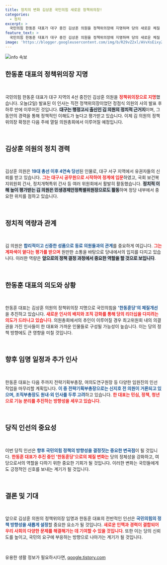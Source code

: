 ```yaml
---
title: 정치의 변화 김상훈 국민의힘 새로운 정책위의장!
categories:
  - 정치
excerpt: >
  국민의힘 한동훈 대표가 대구 중진 김상훈 의원을 정책위의장에 지명하며 당의 새로운 체질 변화를 알렸습니다. 친한동훈 색깔로 채워질 최고위원회 구성과 함께, 한 대표는 역할 분담을 통해 당내 지배력을 강화할 계획입니다. 
feature_text: >
  국민의힘 한동훈 대표가 대구 중진 김상훈 의원을 정책위의장에 지명하며 당의 새로운 체질 변화를 알렸습니다. 친한동훈 색깔로 채워질 최고위원회 구성과 함께, 한 대표는 역할 분담을 통해 당내 지배력을 강화할 계획입니다. 
image: 'https://blogger.googleusercontent.com/img/b/R29vZ2xl/AVvXsEixyZcFfHzMRdzZMjFBmAUKJYCLCGyLL1o632UiGVXcaFdKo_bkvkuCioo0uUKlGfBVcT3P84aROyZIXSBEx3Aw5nCQ3pTgDom1WDC4m8eifvWiAmWEEVb4x6G_l8C0QH225ldMjyaFvpxGEBGNO37VmDTDMHGhJPq73UglMfDca1-0aw/s1600/blogspot.png'
---
```


<p><img src="https://blogger.googleusercontent.com/img/b/R29vZ2xl/AVvXsEixyZcFfHzMRdzZMjFBmAUKJYCLCGyLL1o632UiGVXcaFdKo_bkvkuCioo0uUKlGfBVcT3P84aROyZIXSBEx3Aw5nCQ3pTgDom1WDC4m8eifvWiAmWEEVb4x6G_l8C0QH225ldMjyaFvpxGEBGNO37VmDTDMHGhJPq73UglMfDca1-0aw/s1600/blogspot.png" alt="info 속보" /></p>

<h2 data-ke-size="size26">한동훈 대표의 정책위의장 지명</h2>

<p data-ke-size="size16">&nbsp;</p>

<p>국민의힘 한동훈 대표가 대구 지역의 4선 중진인 김상훈 의원을 <b><span style="color: #ee2323;">정책위의장으로 지명</span></b>했습니다. 오늘(2일) 발표된 이 인사는 직전 정책위의장이었던 정점식 의원의 사의 발표 후 하루 만에 이루어진 것입니다. <b><span style="background-color: #21538527;">대구는 행정고시 출신인 김 의원의 정치적 근거지</span></b>이며, 그동안의 경력을 통해 정책적인 이해도가 높다고 평가받고 있습니다. 이제 김 의원의 정책위의장 확정은 다음 주에 열릴 의원총회에서 이루어질 예정입니다. </p>

<p data-ke-size="size16">&nbsp;</p>

<h2 data-ke-size="size26">김상훈 의원의 정치 경력</h2>

<p data-ke-size="size16">&nbsp;</p>

<p>김상훈 의원은 <b><span style="color: #1a5490;">19대 총선 이후 4연속 당선</span></b>된 인물로, 대구 서구 지역에서 유권자들의 신뢰를 받고 있습니다. <b><span style="color: #ee2323;">그는 대구시 공무원으로 시작하여 정계에 입문</span></b>하였고, 국회 보건복지위원회 간사, 정치개혁특위 간사 등 여러 위원회에서 활발히 활동했습니다. <b><span style="background-color: #21538527;">정치적 이해 높이 평가받는 김 의원은 민생경제안정특별위원장으로도 활동</span></b>하며 정당 내부에서 중요한 위치를 점하고 있습니다.</p>

<p data-ke-size="size16">&nbsp;</p>

<h2 data-ke-size="size26">정치적 역량과 관계</h2>

<p data-ke-size="size16">&nbsp;</p>

<p>김 의원은 <b><span style="color: #1a5490;">합리적이고 신중한 성품으로 동료 의원들과의 관계</span></b>를 중요하게 여깁니다. <b><span style="color: #ee2323;">그는 계파색이 옅다는 평가를 받으며</span></b> 원만한 소통을 바탕으로 당내에서의 입지를 다지고 있습니다. 이러한 역량은 <b><span style="background-color: #21538527;">앞으로의 정책 결정 과정에서 중요한 역할을 할 것으로 보입니다</span></b>.</p>

<p data-ke-size="size16">&nbsp;</p>

<h2 data-ke-size="size26">한동훈 대표의 의도와 상황</h2>

<p data-ke-size="size16">&nbsp;</p>

<p>한동훈 대표는 김상훈 의원의 정책위의장 지명으로 국민의힘을 <b><span style="color: #1a5490;">'한동훈당'의 체질개선</span></b>을 추진하고 있습니다. <b><span style="color: #ee2323;">새로운 인사의 배치와 조직 강화를 통해 당의 리더십을 다지려는 의도가 드러나고 있습니다</span></b>. 의원총회에서의 추인이 이루어질 경우 최고위원회 내의 의결권을 가진 인사들이 한 대표와 가까운 인물들로 구성될 가능성이 높습니다. 이는 당의 정책 방향에도 큰 영향을 미칠 것입니다.</p>

<p data-ke-size="size16">&nbsp;</p>

<h2 data-ke-size="size26">향후 임명 일정과 추가 인사</h2>

<p data-ke-size="size16">&nbsp;</p>

<p>한동훈 대표는 다음 주까지 전략기획부총장, 여의도연구원장 등 다양한 임원진의 인선 작업을 마무리할 계획입니다. <b><span style="color: #1a5490;">이 중 전략기획부총장으로는 신지호 전 의원이 거론되고 있으며, 조직부총장도 원내·외 인사를 두루 고려</span></b>하고 있습니다. <b><span style="color: #ee2323;">한 대표는 민심, 정책, 청년으로 기능 분리를 추진하는 방향성을 세우고 있습니다</span></b>.</p>

<p data-ke-size="size16">&nbsp;</p>

<h2 data-ke-size="size26">당직 인선의 중요성</h2>

<p data-ke-size="size16">&nbsp;</p>

<p>이번 당직 인선은 <b><span style="color: #1a5490;">향후 국민의힘 정책의 방향성을 결정짓는 중요한 변곡점</span></b>이 될 것입니다. <b><span style="color: #ee2323;">한동훈 대표가 추진 중인 '한동훈당'으로의 체질 변화는</span></b> 당의 정체성을 강화하고, 여당으로서의 역할을 다하기 위한 중요한 기회가 될 것입니다. 이러한 변화는 국민들에게도 긍정적인 신호를 보내는 계기가 될 것입니다. </p>

<p data-ke-size="size16">&nbsp;</p>

<h2 data-ke-size="size26">결론 및 기대</h2>

<p data-ke-size="size16">&nbsp;</p>

<p>앞으로 김상훈 의원의 정책위의장 임명과 한동훈 대표의 전반적인 인선은 <b><span style="color: #1a5490;">국민의힘의 정책 방향성을 새롭게 설정</span></b>할 중요한 요소가 될 것입니다. <b><span style="color: #ee2323;">새로운 인맥과 경력이 결합되어 우리 사회의 다양한 문제를 해결해가는 데 기여할 수 있을 것입니다</span></b>. 또한 이는 당의 신뢰도를 높이고, 국민의 요구에 부응하는 방향으로 나아가는 계기가 될 것입니다. </p>

<p data-ke-size="size16">&nbsp;</p>
유용한 생활 정보가 필요하시다면, <a href="https://qoogle.tistory.com" rel="dofollow">qoogle.tistory.com</a>



